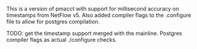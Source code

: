 This is a version of pmacct with support for millisecond accuracy on timestamps from NetFlow v5. Also added compiler flags to the .configure file to allow for postgres compilation.

TODO: get the timestamp support merged with the mainline. Postgres compiler flags as actual ./configure checks.

